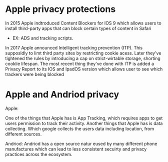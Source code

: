 # Apple privacy protections 

In 2015 Apple indtroduced Content Blockers for IOS 9 which allows users to install third-party apps that can block certain types of content in Safari
   - EX: ADS and tracking scripts. 

In 2017 Apple announced Intelligent tracking prevention (ITP). This supposldly to limt third party sites by restricting cookie acess. 
Later they've tightened the rules by introducing a cap on strict-wirtable storage, shorting cooklie lifespan. 
The most recent thing they've done with ITP is added a Privacy Report to its IOS and IpadOS version which allows user to see which trackers were being blocked 






# Apple and Andriod privacy 
Apple: 

One of the things that Apple has is App Tracking, which requires apps to get users permission to track their activity. 
Another things that Apple has is data collecting. Which google collects the users data including location, from different sources. 


Andriod:
 Andriod has a open source natur eused by many different phone manufactures which can lead to less consistent secuirty and privacy practices across the ecosystem. 
